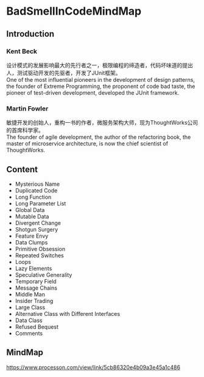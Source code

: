 # BadSmellInCodeMindMap

## Introduction
### Kent Beck        
设计模式的发展影响最大的先行者之一，极限编程的缔造者，代码坏味道的提出人，测试驱动开发的先驱者，开发了JUnit框架。     
One of the most influential pioneers in the development of design patterns, the founder of Extreme Programming, the proponent of code bad taste, the pioneer of test-driven development, developed the JUnit framework.

### Martin Fowler
敏捷开发的创始人，重构一书的作者，微服务架构大师，现为ThoughtWorks公司的首席科学家。    
The founder of agile development, the author of the refactoring book, the master of microservice architecture, is now the chief scientist of ThoughtWorks.

## Content
- Mysterious Name
- Duplicated Code
- Long Function
- Long Parameter List
- Global Data
- Mutable Data
- Divergent Change
- Shotgun Surgery
- Feature Envy
- Data Clumps
- Primitive Obsession
- Repeated Switches
- Loops
- Lazy Elements
- Speculative Generality
- Temporary Field
- Message Chains
- Middle Man
- Insider Trading
- Large Class
- Alternative Class with Different Interfaces
- Data Class
- Refused Bequest
- Comments

## MindMap
https://www.processon.com/view/link/5cb86320e4b09a3e45a1c486
